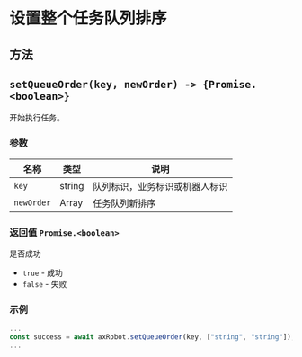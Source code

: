 # 设置整个任务队列排序

## 方法

## `setQueueOrder(key, newOrder) -> {Promise.<boolean>}`

开始执行任务。

### 参数

| 名称      | 类型                    | 说明                    |
| --------- | ---------------------- | ------------------      |
| `key`     | string                 | 队列标识，业务标识或机器人标识 |
| `newOrder`| Array<string>          | 任务队列新排序      |

### 返回值 `Promise.<boolean>`

是否成功

* `true` - 成功
* `false` - 失败

### 示例

```javascript
...
const success = await axRobot.setQueueOrder(key, ["string", "string"]);
...
```



